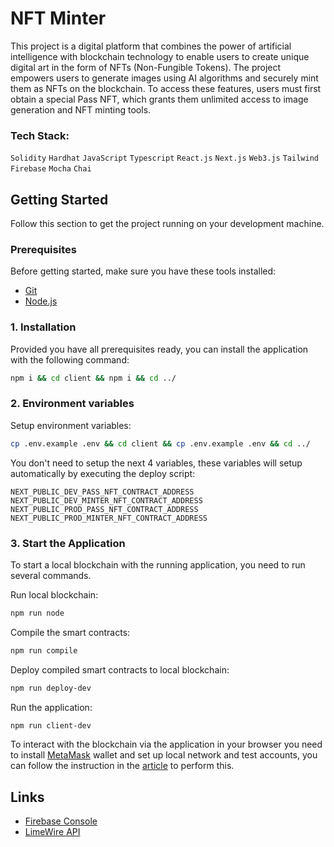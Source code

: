 # NFT Minter

This project is a digital platform that combines the power of artificial intelligence with blockchain technology to enable users to create unique digital art in the form of NFTs (Non-Fungible Tokens). The project empowers users to generate images using AI algorithms and securely mint them as NFTs on the blockchain. To access these features, users must first obtain a special Pass NFT, which grants them unlimited access to image generation and NFT minting tools.

### Tech Stack:

`Solidity` `Hardhat` `JavaScript` `Typescript` `React.js` `Next.js` `Web3.js` `Tailwind` `Firebase` `Mocha` `Chai`

## Getting Started

Follow this section to get the project running on your development machine.

### Prerequisites

Before getting started, make sure you have these tools installed:

- [Git](https://git-scm.com/)
- [Node.js](https://nodejs.org/en/)

### 1. Installation

Provided you have all prerequisites ready, you can install the application with the following command:

```sh
npm i && cd client && npm i && cd ../
```

### 2. Environment variables

Setup environment variables:

```sh
cp .env.example .env && cd client && cp .env.example .env && cd ../
```

You don't need to setup the next 4 variables, these variables will setup automatically by executing the deploy script:

```
NEXT_PUBLIC_DEV_PASS_NFT_CONTRACT_ADDRESS
NEXT_PUBLIC_DEV_MINTER_NFT_CONTRACT_ADDRESS
NEXT_PUBLIC_PROD_PASS_NFT_CONTRACT_ADDRESS
NEXT_PUBLIC_PROD_MINTER_NFT_CONTRACT_ADDRESS
```

### 3. Start the Application

To start a local blockchain with the running application, you need to run several commands.

Run local blockchain:

```sh
npm run node
```

Compile the smart contracts:

```sh
npm run compile
```

Deploy compiled smart contracts to local blockchain:

```sh
npm run deploy-dev
```

Run the application:

```sh
npm run client-dev
```

To interact with the blockchain via the application in your browser you need to install [MetaMask](https://chromewebstore.google.com/detail/metamask/nkbihfbeogaeaoehlefnkodbefgpgknn) wallet and set up local network and test accounts, you can follow the instruction in the [article](https://medium.com/@kaishinaw/connecting-metamask-with-a-local-hardhat-network-7d8cea604dc6) to perform this.

## Links

- [Firebase Console](https://console.firebase.google.com/)
- [LimeWire API](https://developer.limewire.com/)
